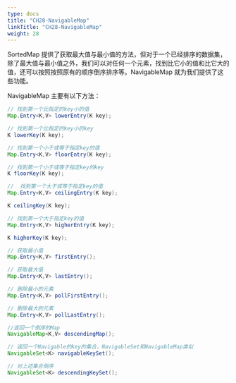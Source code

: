 ```yaml
---
type: docs
title: "CH28-NavigableMap"
linkTitle: "CH28-NavigableMap"
weight: 28
---
```


SortedMap 提供了获取最大值与最小值的方法，但对于一个已经排序的数据集，除了最大值与最小值之外，我们可以对任何一个元素，找到比它小的值和比它大的值，还可以按照按照原有的顺序倒序排序等。NavigableMap 就为我们提供了这些功能。

NavigableMap 主要有以下方法：

```java
// 找到第一个比指定的key小的值
Map.Entry<K,V> lowerEntry(K key);

// 找到第一个比指定的key小的key
K lowerKey(K key);

// 找到第一个小于或等于指定key的值
Map.Entry<K,V> floorEntry(K key);

// 找到第一个小于或等于指定key的key
K floorKey(K key);

//  找到第一个大于或等于指定key的值
Map.Entry<K,V> ceilingEntry(K key);

K ceilingKey(K key);

// 找到第一个大于指定key的值
Map.Entry<K,V> higherEntry(K key);

K higherKey(K key);

// 获取最小值
Map.Entry<K,V> firstEntry();

// 获取最大值
Map.Entry<K,V> lastEntry();

// 删除最小的元素
Map.Entry<K,V> pollFirstEntry();

// 删除最大的元素
Map.Entry<K,V> pollLastEntry();

//返回一个倒序的Map
NavigableMap<K,V> descendingMap();

// 返回一个Navigable的key的集合，NavigableSet和NavigableMap类似
NavigableSet<K> navigableKeySet();

// 对上述集合倒序
NavigableSet<K> descendingKeySet();
```